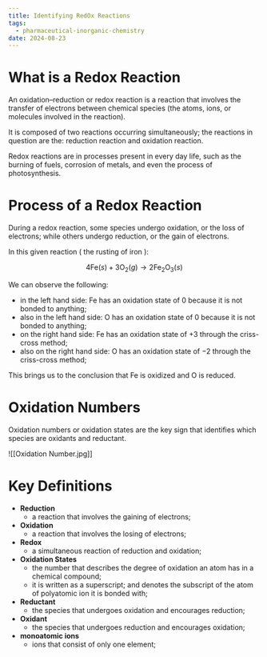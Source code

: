```yaml
---
title: Identifying RedOx Reactions
tags:
  - pharmaceutical-inorganic-chemistry
date: 2024-08-23
---
```

# What is a Redox Reaction
An oxidation–reduction or redox reaction is a reaction that involves the transfer of electrons between chemical species (the atoms, ions, or molecules involved in the reaction).

It is composed of two reactions occurring simultaneously; the reactions in question are the: reduction reaction and oxidation reaction.

Redox reactions are in processes present in every day life, such as the burning of fuels, corrosion of metals, and even the process of photosynthesis.

# Process of a Redox Reaction
During a redox reaction, some species undergo oxidation, or the loss of electrons; while others undergo reduction, or the gain of electrons.

In this given reaction ( the rusting of iron ):

$$4\text{Fe}(s)+3\text{O}_2(g)\longrightarrow2\text{Fe}_2\text{O}_3(s)$$

We can observe the following:
- in the left hand side: $\text{Fe}$ has an oxidation state of $0$ because it is not bonded to anything;
- also in the left hand side: $\text{O}$ has an oxidation state of $0$ because it is not bonded to anything;
- on the right hand side: $\text{Fe}$ has an oxidation state of $+3$ through the criss-cross method;
- also on the right hand side: $\text{O}$ has an oxidation state of $-2$ through the criss-cross method;

This brings us to the conclusion that $\text{Fe}$ is oxidized and $\text{O}$ is reduced.
# Oxidation Numbers
Oxidation numbers or oxidation states are the key sign that identifies which species are oxidants and reductant.

![[Oxidation Number.jpg]]
# Key Definitions
- **Reduction**
	- a reaction that involves the gaining of electrons;
- **Oxidation**
	- a reaction that involves the losing of electrons;
- **Redox**
	- a simultaneous reaction of reduction and oxidation;
- **Oxidation States**
	- the number that describes the degree of oxidation an atom has in a chemical compound;
	- it is written as a superscript; and denotes the subscript of the atom of polyatomic ion it is bonded with;
- **Reductant**
	- the species that undergoes oxidation and encourages reduction;
- **Oxidant**
	- the species that undergoes reduction and encourages oxidation;
- **monoatomic ions**
	- ions that consist of only one element;